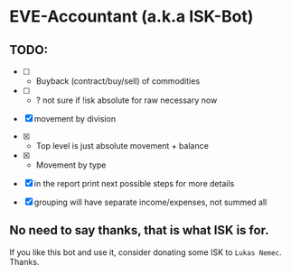 # EVE-Accountant (a.k.a ISK-Bot)

## TODO:
- [ ] - Buyback (contract/buy/sell) of commodities
- [ ] - ? not sure if !isk absolute for raw necessary now
- [x] movement by division
- [x] - Top level is just absolute movement + balance 
- [x] - Movement by type
- [x] in the report print next possible steps for more details
- [x] grouping will have separate income/expenses, not summed all


## No need to say thanks, that is what ISK is for.
If you like this bot and use it, consider donating some ISK to `Lukas Nemec`. Thanks.
